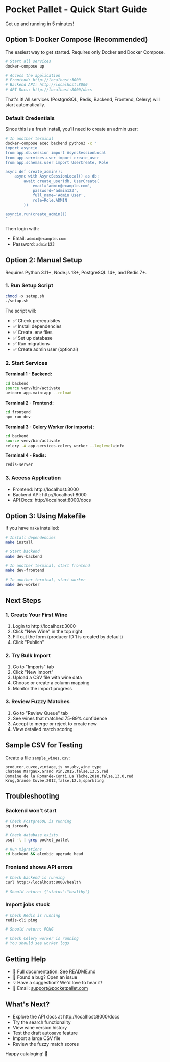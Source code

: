 # Pocket Pallet - Quick Start Guide

Get up and running in 5 minutes!

## Option 1: Docker Compose (Recommended)

The easiest way to get started. Requires only Docker and Docker Compose.

```bash
# Start all services
docker-compose up

# Access the application
# Frontend: http://localhost:3000
# Backend API: http://localhost:8000
# API Docs: http://localhost:8000/docs
```

That's it! All services (PostgreSQL, Redis, Backend, Frontend, Celery) will start automatically.

### Default Credentials

Since this is a fresh install, you'll need to create an admin user:

```bash
# In another terminal
docker-compose exec backend python3 -c "
import asyncio
from app.db.session import AsyncSessionLocal
from app.services.user import create_user
from app.schemas.user import UserCreate, Role

async def create_admin():
    async with AsyncSessionLocal() as db:
        await create_user(db, UserCreate(
            email='admin@example.com',
            password='admin123',
            full_name='Admin User',
            role=Role.ADMIN
        ))

asyncio.run(create_admin())
"
```

Then login with:
- Email: `admin@example.com`
- Password: `admin123`

## Option 2: Manual Setup

Requires Python 3.11+, Node.js 18+, PostgreSQL 14+, and Redis 7+.

### 1. Run Setup Script

```bash
chmod +x setup.sh
./setup.sh
```

The script will:
- ✅ Check prerequisites
- ✅ Install dependencies
- ✅ Create .env files
- ✅ Set up database
- ✅ Run migrations
- ✅ Create admin user (optional)

### 2. Start Services

**Terminal 1 - Backend:**
```bash
cd backend
source venv/bin/activate
uvicorn app.main:app --reload
```

**Terminal 2 - Frontend:**
```bash
cd frontend
npm run dev
```

**Terminal 3 - Celery Worker (for imports):**
```bash
cd backend
source venv/bin/activate
celery -A app.services.celery worker --loglevel=info
```

**Terminal 4 - Redis:**
```bash
redis-server
```

### 3. Access Application

- Frontend: http://localhost:3000
- Backend API: http://localhost:8000
- API Docs: http://localhost:8000/docs

## Option 3: Using Makefile

If you have `make` installed:

```bash
# Install dependencies
make install

# Start backend
make dev-backend

# In another terminal, start frontend
make dev-frontend

# In another terminal, start worker
make dev-worker
```

## Next Steps

### 1. Create Your First Wine

1. Login to http://localhost:3000
2. Click "New Wine" in the top right
3. Fill out the form (producer ID 1 is created by default)
4. Click "Publish"

### 2. Try Bulk Import

1. Go to "Imports" tab
2. Click "New Import"
3. Upload a CSV file with wine data
4. Choose or create a column mapping
5. Monitor the import progress

### 3. Review Fuzzy Matches

1. Go to "Review Queue" tab
2. See wines that matched 75-89% confidence
3. Accept to merge or reject to create new
4. View detailed match scoring

## Sample CSV for Testing

Create a file `sample_wines.csv`:

```csv
producer,cuvee,vintage,is_nv,abv,wine_type
Chateau Margaux,Grand Vin,2015,false,13.5,red
Domaine de la Romanée-Conti,La Tâche,2018,false,13.0,red
Krug,Grande Cuvée,2012,false,12.5,sparkling
```

## Troubleshooting

### Backend won't start
```bash
# Check PostgreSQL is running
pg_isready

# Check database exists
psql -l | grep pocket_pallet

# Run migrations
cd backend && alembic upgrade head
```

### Frontend shows API errors
```bash
# Check backend is running
curl http://localhost:8000/health

# Should return: {"status":"healthy"}
```

### Import jobs stuck
```bash
# Check Redis is running
redis-cli ping

# Should return: PONG

# Check Celery worker is running
# You should see worker logs
```

## Getting Help

- 📖 Full documentation: See README.md
- 🐛 Found a bug? Open an issue
- 💡 Have a suggestion? We'd love to hear it!
- 📧 Email: support@pocketpallet.com

## What's Next?

- Explore the API docs at http://localhost:8000/docs
- Try the search functionality
- View wine version history
- Test the draft autosave feature
- Import a large CSV file
- Review the fuzzy match scores

Happy cataloging! 🍷

